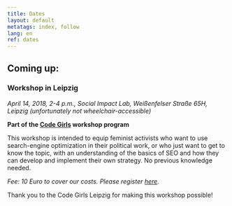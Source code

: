 ```yaml
---
title: Dates
layout: default
metatags: index, follow
lang: en
ref: dates
---
```


<div class="gruen termine">
<h2>Coming up:</h2>
  <h3>Workshop in Leipzig</h3>
  <p><em>April 14, 2018, 2-4 p.m., Social Impact Lab, Weißenfelser Straße 65H, Leipzig (unfortunately not wheelchair-accessible)</em></p>
  <p><strong>Part of the <a href="https://codegirls.de">Code Girls</a> workshop program</strong></p>
  <p>This workshop is intended to equip feminist activists who want to use search-engine optimization in their political work, or who just want to get to know the topic, with an understanding of the basics of SEO and how they can develop and implement their own strategy. No previous knowledge needed.</p>
  <p><em>Fee: 10 Euro to cover our costs. Please register <a href="https://docs.google.com/forms/d/e/1FAIpQLSfMKbr7i-ZUJQqWYiOz1p3kgUZu2K32jzUJr0MrIj6O0athNg/viewform?c=0&w=1">here</a>.</em></p>
  <p>Thank you to the Code Girls Leipzig for making this workshop possible!</p>
</div>
